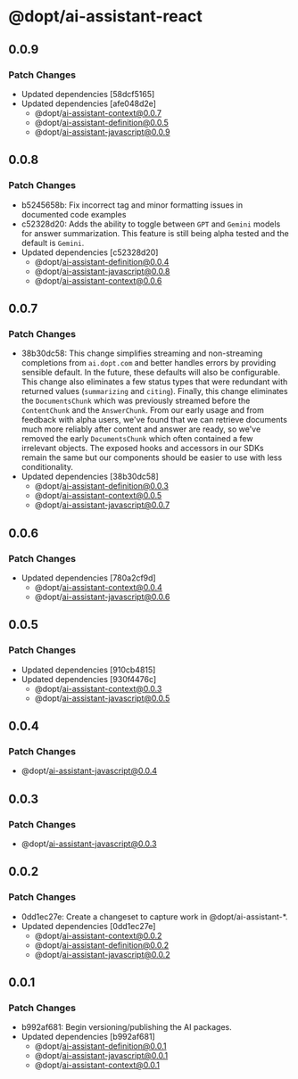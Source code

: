 # @dopt/ai-assistant-react

## 0.0.9

### Patch Changes

- Updated dependencies [58dcf5165]
- Updated dependencies [afe048d2e]
  - @dopt/ai-assistant-context@0.0.7
  - @dopt/ai-assistant-definition@0.0.5
  - @dopt/ai-assistant-javascript@0.0.9

## 0.0.8

### Patch Changes

- b5245658b: Fix incorrect tag and minor formatting issues in documented code examples
- c52328d20: Adds the ability to toggle between `GPT` and `Gemini` models for answer summarization. This feature is still being alpha tested and the default is `Gemini`.
- Updated dependencies [c52328d20]
  - @dopt/ai-assistant-definition@0.0.4
  - @dopt/ai-assistant-javascript@0.0.8
  - @dopt/ai-assistant-context@0.0.6

## 0.0.7

### Patch Changes

- 38b30dc58: This change simplifies streaming and non-streaming completions from `ai.dopt.com` and better handles errors by providing sensible default. In the future, these defaults will also be configurable. This change also eliminates a few status types that were redundant with returned values (`summarizing` and `citing`). Finally, this change eliminates the `DocumentsChunk` which was previously streamed before the `ContentChunk` and the `AnswerChunk`. From our early usage and from feedback with alpha users, we've found that we can retrieve documents much more reliably after content and answer are ready, so we've removed the early `DocumentsChunk` which often contained a few irrelevant objects. The exposed hooks and accessors in our SDKs remain the same but our components should be easier to use with less conditionality.
- Updated dependencies [38b30dc58]
  - @dopt/ai-assistant-definition@0.0.3
  - @dopt/ai-assistant-context@0.0.5
  - @dopt/ai-assistant-javascript@0.0.7

## 0.0.6

### Patch Changes

- Updated dependencies [780a2cf9d]
  - @dopt/ai-assistant-context@0.0.4
  - @dopt/ai-assistant-javascript@0.0.6

## 0.0.5

### Patch Changes

- Updated dependencies [910cb4815]
- Updated dependencies [930f4476c]
  - @dopt/ai-assistant-context@0.0.3
  - @dopt/ai-assistant-javascript@0.0.5

## 0.0.4

### Patch Changes

- @dopt/ai-assistant-javascript@0.0.4

## 0.0.3

### Patch Changes

- @dopt/ai-assistant-javascript@0.0.3

## 0.0.2

### Patch Changes

- 0dd1ec27e: Create a changeset to capture work in @dopt/ai-assistant-\*.
- Updated dependencies [0dd1ec27e]
  - @dopt/ai-assistant-context@0.0.2
  - @dopt/ai-assistant-definition@0.0.2
  - @dopt/ai-assistant-javascript@0.0.2

## 0.0.1

### Patch Changes

- b992af681: Begin versioning/publishing the AI packages.
- Updated dependencies [b992af681]
  - @dopt/ai-assistant-definition@0.0.1
  - @dopt/ai-assistant-javascript@0.0.1
  - @dopt/ai-assistant-context@0.0.1
